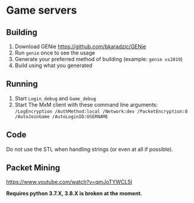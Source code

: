 # Game servers

## Building

1. Download GENie https://github.com/bkaradzic/GENie
2. Run `genie` once to see the usage
3. Generate your preferred method of building (example: `genie vs2019`)
4. Build using what you generated

## Running

1. Start `Login_debug` and `Game_debug`
2. Start The MxM client with these command line arguments: `/LogEncryption /AuthMethod:local /Network:dev /PacketEncryption:0 /AutoJoinGame /AutoLoginID:USERNAME`

## Code

Do not use the STL when handling strings (or even at all if possible).

## Packet Mining

https://www.youtube.com/watch?v=qmJoTYWCL5I

**Requires python 3.7.X, 3.8.X is broken at the moment.**



